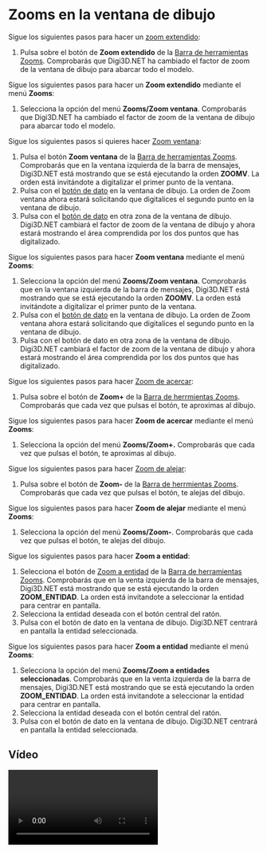 # Zooms en la ventana de dibujo

Sigue los siguientes pasos para hacer un [zoom extendido](/digi3d-net/referencia/ventana-de-dibujo/ordenes/z/zoome.md):

1. Pulsa sobre el botón de **Zoom extendido** de la [Barra de herramientas Zooms](/digi3d-net/referencia/barras-de-herramientas/zooms.md). Comprobarás que Digi3D.NET ha cambiado el factor de zoom de la ventana de dibujo para abarcar todo el modelo.

Sigue los siguientes pasos para hacer un **Zoom extendido** mediante el menú **Zooms**:

1. Selecciona la opción del menú **Zooms/Zoom ventana**. Comprobarás que Digi3D.NET ha cambiado el factor de zoom de la ventana de dibujo para abarcar todo el modelo.

Sigue los siguientes pasos si quieres hacer [Zoom ventana](/digi3d-net/referencia/ventana-de-dibujo/ordenes/z/zoome.md):

1. Pulsa el botón **Zoom ventana** de la [Barra de herramientas Zooms](/digi3d-net/referencia/barras-de-herramientas/zooms.md). Comprobarás que en la ventana izquierda de la barra de mensajes, Digi3D.NET está mostrando que se está ejecutando la orden **ZOOMV**. La orden está invitándote a digitalizar el primer punto de la ventana.
2. Pulsa con el [botón de dato](zooms-ventana-dibujo.md) en la ventana de dibujo. La orden de Zoom ventana ahora estará solicitando que digitalices el segundo punto en la ventana de dibujo.
3. Pulsa con el [botón de dato](zooms-ventana-dibujo.md) en otra zona de la ventana de dibujo. Digi3D.NET cambiará el factor de zoom de la ventana de dibujo y ahora estará mostrando el área comprendida por los dos puntos que has digitalizado.

Sigue los siguientes pasos para hacer **Zoom ventana** mediante el menú **Zooms**:

1. Selecciona la opción del menú **Zooms/Zoom ventana**. Comprobarás que en la ventana izquierda de la barra de mensajes, Digi3D.NET está mostrando que se está ejecutando la orden **ZOOMV**. La orden está invitándote a digitalizar el primer punto de la ventana.
2. Pulsa con el [botón de dato](zooms-ventana-dibujo.md) en la ventana de dibujo. La orden de Zoom ventana ahora estará solicitando que digitalices el segundo punto en la ventana de dibujo.
3. Pulsa con el botón de dato en otra zona de la ventana de dibujo. Digi3D.NET cambiará el factor de zoom de la ventana de dibujo y ahora estará mostrando el área comprendida por los dos puntos que has digitalizado.

Sigue los siguientes pasos para hacer [Zoom de acercar](/digi3d-net/referencia/ventana-de-dibujo/ordenes/z/zoom-mas.md):

1. Pulsa sobre el botón de **Zoom+** de la [Barra de herrmientas Zooms](/digi3d-net/referencia/barras-de-herramientas/zooms.md). Comprobarás que cada vez que pulsas el botón, te aproximas al dibujo.

Sigue los siguientes pasos para hacer **Zoom de acercar** mediante el menú **Zooms**:

1. Selecciona la opción del menú **Zooms/Zoom+.** Comprobarás que cada vez que pulsas el botón, te aproximas al dibujo.

Sigue los siguientes pasos para hacer [Zoom de alejar](/digi3d-net/referencia/ventana-de-dibujo/ordenes/z/zoom-menos.md):

1. Pulsa sobre el botón de **Zoom-** de la [Barra de herrmientas Zooms](/digi3d-net/referencia/barras-de-herramientas/zooms.md). Comprobarás que cada vez que pulsas el botón, te alejas del dibujo.

Sigue los siguientes pasos para hacer **Zoom de alejar** mediante el menú **Zooms**:

1. Selecciona la opción del menú **Zooms/Zoom-**. Comprobarás que cada vez que pulsas el botón, te alejas del dibujo.

Sigue los siguientes pasos para hacer **Zoom a entidad**:

1. Selecciona el botón de [Zoom a entidad](/digi3d-net/primeros-pasos/comenzando-a-utilizar-digi3d.net/comenzando-con-la-ventana-de-dibujo/ZOOM_ENTIDAD.html) de la [Barra de herramientas Zooms](https://github.com/digi21/docs/tree/7fc627c885c16fb88afc7cc05a6df2a2f4a54563/digi3d-net/referencia/barras-de-herramientas/zooms.md). Comprobarás que en la venta izquierda de la barra de mensajes, Digi3D.NET está mostrando que se está ejecutando la orden **ZOOM\_ENTIDAD**. La orden está invitandote a seleccionar la entidad para centrar en pantalla.
2. Selecciona la entidad deseada con el botón central del ratón.
3. Pulsa con el botón de dato en la ventana de dibujo. Digi3D.NET centrará en pantalla la entidad seleccionada.

Sigue los siguientes pasos para hacer **Zoom a entidad** mediante el menú **Zooms**:

1. Selecciona la opción del menú **Zooms/Zoom a entidades seleccionadas**. Comprobarás que en la venta izquierda de la barra de mensajes, Digi3D.NET está mostrando que se está ejecutando la orden **ZOOM\_ENTIDAD**. La orden está invitandote a seleccionar la entidad para centrar en pantalla.
2. Selecciona la entidad deseada con el botón central del ratón.
3. Pulsa con el botón de dato en la ventana de dibujo. Digi3D.NET centrará en pantalla la entidad seleccionada.

## Vídeo

<video controls><source src="https://digi21.blob.core.windows.net/videos-ayuda/Zooms%20en%20la%20ventana%20de%20dibujo.mp4" caption="" type="video/mp4"></video>

